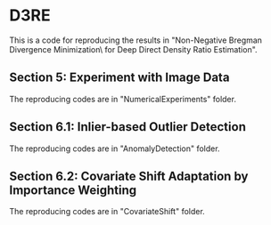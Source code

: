 # D3RE
This is a code for reproducing the results in "Non-Negative Bregman Divergence Minimization\\ for Deep Direct Density Ratio Estimation".

## Section 5: Experiment with Image Data
The reproducing codes are in "NumericalExperiments" folder.

## Section 6.1: Inlier-based Outlier Detection
The reproducing codes are in "AnomalyDetection" folder.

## Section 6.2: Covariate Shift Adaptation by Importance Weighting
The reproducing codes are in "CovariateShift" folder.

